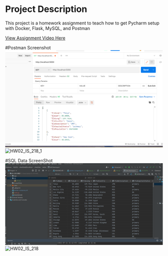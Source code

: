 # Project Description
This project is a homework assignment to teach how to get Pycharm setup with Docker, Flask, MySQL, and Postman

[View Assignment Video Here](https://youtu.be/QbMWNgrfAFg)

#Postman Screenshot
![pycharm data query](Screenshots/Screenshot02.PNG)![HW02_IS_218_1](https://user-images.githubusercontent.com/78096329/125374531-31abcc80-e355-11eb-9f73-ab7563759c4b.PNG)


#SQL Data ScreenShot
![pycharm data query](Screenshots/Screenshot01.PNG)![HW02_IS_218](https://user-images.githubusercontent.com/78096329/125374510-28226480-e355-11eb-92b9-b65b96a8794c.PNG)





